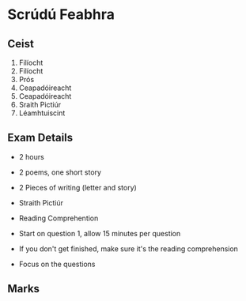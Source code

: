 # Scrúdú Feabhra



## Ceist

1. Filíocht
2. Filíocht
3. Prós
4. Ceapadóireacht
5. Ceapadóireacht
6. Sraith Pictiúr
7. Léamhtuiscint



## Exam Details

* 2 hours
* 2 poems, one short story
* 2 Pieces of writing (letter and story)
* Straith Pictiúr
* Reading Comprehention



* Start on question 1, allow 15 minutes per question
* If you don't get finished, make sure it's the reading comprehension
* Focus on the questions



## Marks

